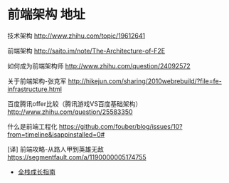 #  前端架构	地址
技术架构	http://www.zhihu.com/topic/19612641

前端架构	http://saito.im/note/The-Architecture-of-F2E

如何成为前端架构师	http://www.zhihu.com/question/24092572

关于前端架构-张克军	http://hikejun.com/sharing/2010webrebuild/?file=fe-infrastructure.html

百度腾讯offer比较（腾讯游戏VS百度基础架构）	http://www.zhihu.com/question/25583350




什么是前端工程化	https://github.com/fouber/blog/issues/10?from=timeline&isappinstalled=0#

[译] 前端攻略-从路人甲到英雄无敌	https://segmentfault.com/a/1190000005174755


* [全栈成长指南](https://github.com/phodal/growth-ebook)